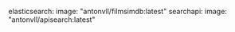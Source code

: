 

elasticsearch:
    image: "antonvll/filmsimdb:latest"
 searchapi:
    image: "antonvll/apisearch:latest"
